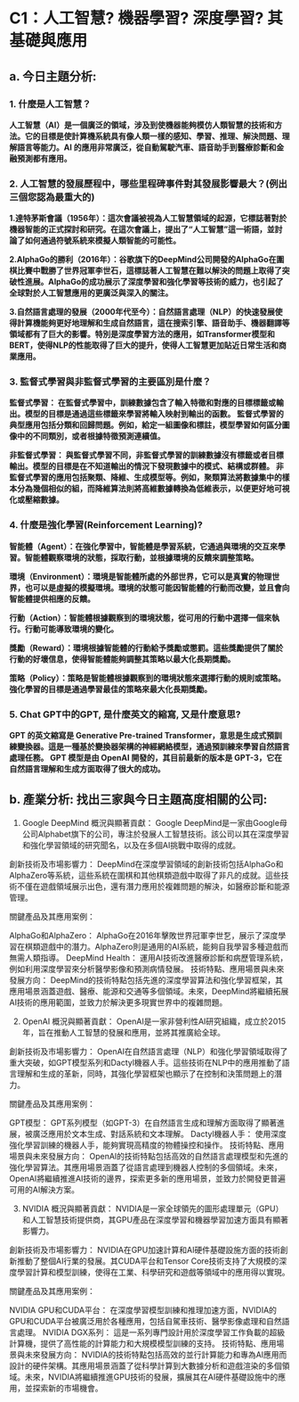 # C1：人工智慧? 機器學習? 深度學習? 其基礎與應用
## a. 今日主題分析:

### 1. 什麼是人工智慧？

**人工智慧（AI）是一個廣泛的領域，涉及到使機器能夠模仿人類智慧的技術和方法。它的目標是使計算機系統具有像人類一樣的感知、學習、推理、解決問題、理解語言等能力。AI 的應用非常廣泛，從自動駕駛汽車、語音助手到醫療診斷和金融預測都有應用。**

### 2. 人工智慧的發展歷程中，哪些里程碑事件對其發展影響最大？(例出三個您認為最重大的)

**1.達特茅斯會議（1956年）：這次會議被視為人工智慧領域的起源，它標誌著對於機器智能的正式探討和研究。在這次會議上，提出了“人工智慧”這一術語，並討論了如何通過符號系統來模擬人類智能的可能性。**

**2.AlphaGo的勝利（2016年）：谷歌旗下的DeepMind公司開發的AlphaGo在圍棋比賽中戰勝了世界冠軍李世石，這標誌著人工智慧在難以解決的問題上取得了突破性進展。AlphaGo的成功展示了深度學習和強化學習等技術的威力，也引起了全球對於人工智慧應用的更廣泛與深入的關注。**

**3.自然語言處理的發展（2000年代至今）：自然語言處理（NLP）的快速發展使得計算機能夠更好地理解和生成自然語言，這在搜索引擎、語音助手、機器翻譯等領域都有了巨大的影響。特別是深度學習方法的應用，如Transformer模型和BERT，使得NLP的性能取得了巨大的提升，使得人工智慧更加貼近日常生活和商業應用。**

### 3. 監督式學習與非監督式學習的主要區別是什麼？

**監督式學習：
在監督式學習中，訓練數據包含了輸入特徵和對應的目標標籤或輸出。模型的目標是通過這些標籤來學習將輸入映射到輸出的函數。
監督式學習的典型應用包括分類和回歸問題。例如，給定一組圖像和標註，模型學習如何區分圖像中的不同類別，或者根據特徵預測連續值。**

**非監督式學習：
與監督式學習不同，非監督式學習的訓練數據沒有標籤或者目標輸出。模型的目標是在不知道輸出的情況下發現數據中的模式、結構或群體。
非監督式學習的應用包括聚類、降維、生成模型等。例如，聚類算法將數據集中的樣本分為幾個相似的組，而降維算法則將高維數據轉換為低維表示，以便更好地可視化或壓縮數據。**

### 4. 什麼是強化學習(Reinforcement Learning)?

**智能體（Agent）：在強化學習中，智能體是學習系統，它通過與環境的交互來學習。智能體觀察環境的狀態，採取行動，並根據環境的反饋來調整策略。**

**環境（Environment）：環境是智能體所處的外部世界，它可以是真實的物理世界，也可以是虛擬的模擬環境。環境的狀態可能因智能體的行動而改變，並且會向智能體提供相應的反饋。**

**行動（Action）：智能體根據觀察到的環境狀態，從可用的行動中選擇一個來執行。行動可能導致環境的變化。**

**獎勵（Reward）：環境根據智能體的行動給予獎勵或懲罰。這些獎勵提供了關於行動的好壞信息，使得智能體能夠調整其策略以最大化長期獎勵。**

**策略（Policy）：策略是智能體根據觀察到的環境狀態來選擇行動的規則或策略。強化學習的目標是通過學習最佳的策略來最大化長期獎勵。**

### 5. Chat GPT中的GPT, 是什麼英文的縮寫, 又是什麼意思?

**GPT 的英文縮寫是 Generative Pre-trained Transformer，意思是生成式預訓練變換器。這是一種基於變換器架構的神經網絡模型，通過預訓練來學習自然語言處理任務。 GPT 模型是由 OpenAI 開發的，其目前最新的版本是 GPT-3，它在自然語言理解和生成方面取得了很大的成功。**

## b. 產業分析: 找出三家與今日主題高度相關的公司:

1. Google DeepMind
概況與顯著貢獻：
Google DeepMind是一家由Google母公司Alphabet旗下的公司，專注於發展人工智慧技術。該公司以其在深度學習和強化學習領域的研究聞名，以及在多個AI挑戰中取得的成就。

創新技術及市場影響力：
DeepMind在深度學習領域的創新技術包括AlphaGo和AlphaZero等系統，這些系統在圍棋和其他棋類遊戲中取得了非凡的成就。這些技術不僅在遊戲領域展示出色，還有潛力應用於複雜問題的解決，如醫療診斷和能源管理。

關鍵產品及其應用案例：

AlphaGo和AlphaZero： AlphaGo在2016年擊敗世界冠軍李世乭，展示了深度學習在棋類遊戲中的潛力。AlphaZero則是通用的AI系統，能夠自我學習多種遊戲而無需人類指導。
DeepMind Health： 運用AI技術改進醫療診斷和病歷管理系統，例如利用深度學習來分析醫學影像和預測病情發展。
技術特點、應用場景與未來發展方向：
DeepMind的技術特點包括先進的深度學習算法和強化學習框架，其應用場景涵蓋遊戲、醫療、能源和交通等多個領域。未來，DeepMind將繼續拓展AI技術的應用範圍，並致力於解決更多現實世界中的複雜問題。

2. OpenAI
概況與顯著貢獻：
OpenAI是一家非營利性AI研究組織，成立於2015年，旨在推動人工智慧的發展和應用，並將其推廣給全球。

創新技術及市場影響力：
OpenAI在自然語言處理（NLP）和強化學習領域取得了重大突破，如GPT模型系列和Dactyl機器人手。這些技術在NLP中的應用推動了語言理解和生成的革新，同時，其強化學習框架也顯示了在控制和決策問題上的潛力。

關鍵產品及其應用案例：

GPT模型： GPT系列模型（如GPT-3）在自然語言生成和理解方面取得了顯著進展，被廣泛應用於文本生成、對話系統和文本理解。
Dactyl機器人手： 使用深度強化學習訓練的機器人手，能夠實現高精度的物體操控和操作。
技術特點、應用場景與未來發展方向：
OpenAI的技術特點包括高效的自然語言處理模型和先進的強化學習算法。其應用場景涵蓋了從語言處理到機器人控制的多個領域。未來，OpenAI將繼續推進AI技術的邊界，探索更多新的應用場景，並致力於開發更普遍可用的AI解決方案。

3. NVIDIA
概況與顯著貢獻：
NVIDIA是一家全球領先的圖形處理單元（GPU）和人工智慧技術提供商，其GPU產品在深度學習和機器學習加速方面具有顯著影響力。

創新技術及市場影響力：
NVIDIA在GPU加速計算和AI硬件基礎設施方面的技術創新推動了整個AI行業的發展。其CUDA平台和Tensor Core技術支持了大規模的深度學習計算和模型訓練，使得在工業、科學研究和遊戲等領域中的應用得以實現。

關鍵產品及其應用案例：

NVIDIA GPU和CUDA平台： 在深度學習模型訓練和推理加速方面，NVIDIA的GPU和CUDA平台被廣泛用於各種應用，包括自駕車技術、醫學影像處理和自然語言處理。
NVIDIA DGX系列： 這是一系列專門設計用於深度學習工作負載的超級計算機，提供了高性能的計算能力和大規模模型訓練的支持。
技術特點、應用場景與未來發展方向：
NVIDIA的技術特點包括高效的並行計算能力和專為AI應用而設計的硬件架構。其應用場景涵蓋了從科學計算到大數據分析和遊戲渲染的多個領域。未來，NVIDIA將繼續推進GPU技術的發展，擴展其在AI硬件基礎設施中的應用，並探索新的市場機會。
